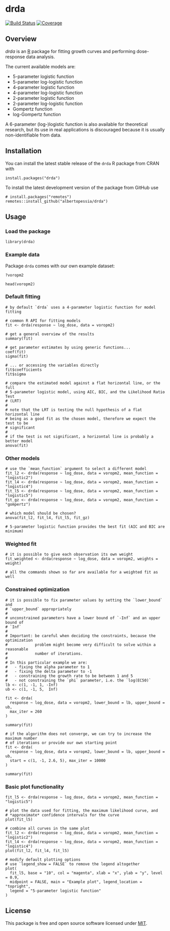 # drda

[![Build Status](https://github.com/albertopessia/drda/actions/workflows/r-cmd-check.yml/badge.svg?branch=master)](https://github.com/albertopessia/drda/actions/workflows/r-cmd-check.yml) [![Coverage](https://codecov.io/gh/albertopessia/drda/branch/master/graph/badge.svg?token=VgWfj5eLiV)](https://codecov.io/gh/albertopessia/drda)

## Overview

*drda* is an [R](https://www.r-project.org/) package for fitting growth curves
and performing dose-response data analysis.

The current available models are:

- 5-parameter logistic function
- 5-parameter log-logistic function
- 4-parameter logistic function
- 4-parameter log-logistic function
- 2-parameter logistic function
- 2-parameter log-logistic function
- Gompertz function
- log-Gompertz function

A 6-parameter (log-)logistic function is also available for theoretical
research, but its use in real applications is discouraged because it is usually
non-identifiable from data.

## Installation

You can install the latest stable release of the `drda` R package from CRAN with

```{r}
install.packages("drda")
```

To install the latest development version of the package from GitHub use

```{r}
# install.packages("remotes")
remotes::install_github("albertopessia/drda")
```

## Usage

### Load the package

```{r}
library(drda)
```

### Example data

Package `drda` comes with our own example dataset:

```{r}
?voropm2

head(voropm2)
```

### Default fitting

```{r}
# by default `drda` uses a 4-parameter logistic function for model fitting

# common R API for fitting models
fit <- drda(response ~ log_dose, data = voropm2)

# get a general overview of the results
summary(fit)

# get parameter estimates by using generic functions...
coef(fit)
sigma(fit)

# ... or accessing the variables directly
fit$coefficients
fit$sigma

# compare the estimated model against a flat horizontal line, or the full
# 5-parameter logistic model, using AIC, BIC, and the Likelihood Ratio Test
# (LRT)
#
# note that the LRT is testing the null hypothesis of a flat horizontal line
# being as a good fit as the chosen model, therefore we expect the test to be
# significant
#
# if the test is not significant, a horizontal line is probably a better model
anova(fit)
```

### Other models

```{r}
# use the `mean_function` argument to select a different model
fit_l2 <- drda(response ~ log_dose, data = voropm2, mean_function = "logistic2")
fit_l4 <- drda(response ~ log_dose, data = voropm2, mean_function = "logistic4")
fit_l5 <- drda(response ~ log_dose, data = voropm2, mean_function = "logistic5")
fit_gz <- drda(response ~ log_dose, data = voropm2, mean_function = "gompertz")

# which model should be chosen?
anova(fit_l2, fit_l4, fit_l5, fit_gz)

# 5-parameter logistic function provides the best fit (AIC and BIC are minimum)
```

### Weighted fit

```{r}
# it is possible to give each observation its own weight
fit_weighted <- drda(response ~ log_dose, data = voropm2, weights = weight)

# all the commands shown so far are available for a weighted fit as well
```

### Constrained optimization

```{r}
# it is possible to fix parameter values by setting the `lower_bound` and
# `upper_bound` appropriately
#
# unconstrained parameters have a lower bound of `-Inf` and an upper bound of
# `Inf`
#
# Important: be careful when deciding the constraints, because the optimization
#            problem might become very difficult to solve within a reasonable
#            number of iterations.
#
# In this particular example we are:
#   - fixing the alpha parameter to 1
#   - fixing the delta parameter to -1
#   - constraining the growth rate to be between 1 and 5
#   - not constraining the `phi` parameter, i.e. the `log(EC50)`
lb <- c(1, -1, 1, -Inf)
ub <- c(1, -1, 5,  Inf)

fit <- drda(
  response ~ log_dose, data = voropm2, lower_bound = lb, upper_bound = ub,
  max_iter = 260
)

summary(fit)

# if the algorithm does not converge, we can try to increase the maximum number
# of iterations or provide our own starting point
fit <- drda(
  response ~ log_dose, data = voropm2, lower_bound = lb, upper_bound = ub,
  start = c(1, -1, 2.6, 5), max_iter = 10000
)

summary(fit)
```

### Basic plot functionality

```{r}
fit_l5 <- drda(response ~ log_dose, data = voropm2, mean_function = "logistic5")

# plot the data used for fitting, the maximum likelihood curve, and
# *approximate* confidence intervals for the curve
plot(fit_l5)

# combine all curves in the same plot
fit_l2 <- drda(response ~ log_dose, data = voropm2, mean_function = "logistic2")
fit_l4 <- drda(response ~ log_dose, data = voropm2, mean_function = "logistic4")
plot(fit_l2, fit_l4, fit_l5)

# modify default plotting options
# use `legend_show = FALSE` to remove the legend altogether
plot(
  fit_l5, base = "10", col = "magenta", xlab = "x", ylab = "y", level = 0.9,
  midpoint = FALSE, main = "Example plot", legend_location = "topright",
  legend = "5-parameter logistic function"
)
```

## License

This package is free and open source software licensed under [MIT](LICENSE).
